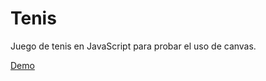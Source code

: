 # Tenis #
Juego de tenis en JavaScript para probar el uso de canvas.

[Demo](https://mjaque.github.io/tenis/tenis.html)
